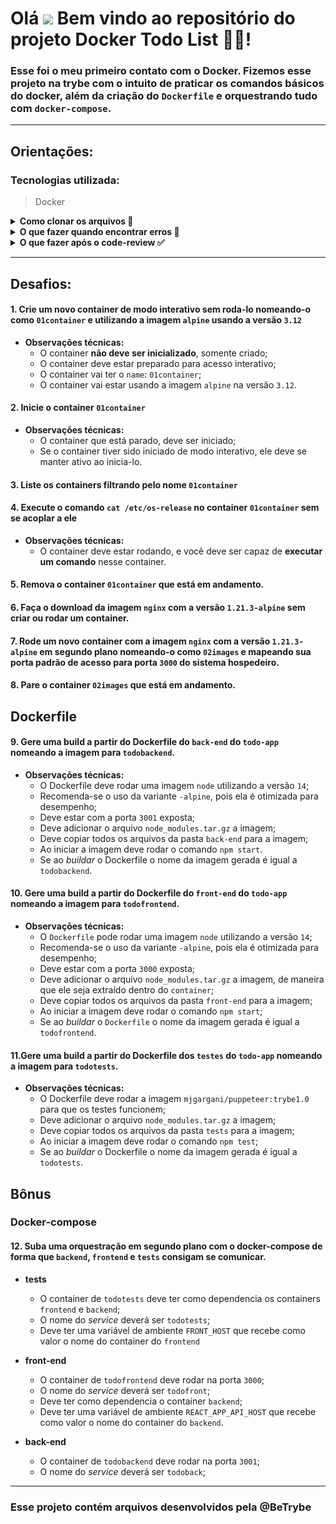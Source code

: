 # Olá <img src="https://raw.githubusercontent.com/kaueMarques/kaueMarques/master/hi.gif" width="30px"> Bem vindo ao repositório do projeto **Docker Todo List** 🐳📝!

### Esse foi o meu primeiro contato com o Docker. Fizemos esse projeto na trybe com o intuito de praticar os comandos básicos do docker, além da criação do `Dockerfile` e orquestrando tudo com `docker-compose`.

---

## **Orientações:**

### **Tecnologias utilizada:**

> Docker
> 

<details>
  <summary><strong>Como clonar os arquivos 📝</strong></summary>
  
<h3>
  Para que essa aplicação funcione na sua máquina, será necessário seguir os seguintes passos:
  
  <strong>Obs: Será necessário ter o DOCKER instalado na sua máquina. Neste <a href="https://blog.betrybe.com/tecnologia/docker/" target="_blank">link</a>, você verá um pouco sobre o que é, como funciona e como instalar o docker!</strong>

  * 1 - Abra o CMD/terminal de comando do seu sistema através da pesquisa e faça os seguintes passo:
  
    - Se você utiliza `linux` ou `mac` em português, digite `cd Área\ de\ Trabalho` e em seguida `mkdir project-todo-list` para que seja criada a pasta onde você fará o clone do projeto. Essa pasta será criada na tela inicial;
    - Caso utilize o `windows` ou o linux e mac em inglês, digite `cd desktop` e em seguida `mkdir project-todo-list` para que seja criada a pasta onde você fará o clone do projeto. Essa pasta assim como da outra forma, será criada na tela inicial;
  
  * 2 - Em seguida utilize o comando `cd project-todo-list` para entrar na pasta criada
  
  * 3 - Dentro da pasta, no terminal, utilize o comando `git clone git@github.com:PedrHenrick/Project-Todo-List.git` para clonar a pasta do repositório
  
  * 4 - Logo depois entre na pasta clonada utilizando o comando `cd Project-Todo-List`

  * 5 - Rode toda a aplicação utilizando o comando `docker-compose up -d`

  E pronto! Se tudo ocorreu bem, já temos nossa aplicação na sua máquina rodando neste [link](http://localhost:3000/). Agora você já pode fechar o terminal e abrir a pasta que está na área de trabalho, em seguida a pasta com o nome do projeto, lá você verá algumas pastas, uma com toda a aplicação que iremos dockerizar e outra com comandos do docker que realizam as atividades que foram pedidas na aba de <a href="#desafios">desafios</a>.
  </h3>
  <br />
</details>

<details>
  <summary><strong>O que fazer quando encontrar erros 🚫</strong></summary>
  <h3>
    Caso encontre algum erro referente a sintaxe ou funcionamento do mesmo, abra uma `Issue`
  </h3>
  
  * <h3>1 - Para iniciarmos, clique em <strong>issues</strong> como na foto abaixo:</h3>
  
    <img src="./images/issue.png" alt="issue"/>
  
  * <h3>2 - Após isso, clique em <strong>new issue:</strong></h3>
  
    <img width="700px" src="./images/new_issue.png" alt="new_issue"/>
  
  * <h3>3 - Agora adicione um título sobre problema encontrado, adicione uma descrição mostrando como ocorreu o erro e por fim clique no botão <strong>submit new issue</strong>:</h3>
  
    <img width="700px" src="./images/issue_form.png" alt="issue_form"/>
  
  * <h3>E pronto, o problema já foi documentado e será resolvido o mais rápido possível.</h3>
  
    <img width="700px" src="./images/issue_post.png" alt="issue_post"/>
  
  <h3>Temos também a opção de utilizar o <a href="#form">formulário de feedback</a> encontrado no fim desse arquivo!!</h3>
  <br />
</details>
<details>
  <summary><strong>O que fazer após o code-review ✅</strong></summary>
  <h3>
    Após o seu review sobre tudo o que foi abordado, deixo como sugestão responder este <span id="form"><a href="https://forms.gle/ZJjEZNEAuc9QUauY9" target="_blank">formulário de feedback</a></span>, desenvolvido por mim para auxiliar na melhoria desse e de outros projetos.
  </h3>
  <h3>
    Aguardo sua resposta, obrigado!
  </h3>
</details>

---

## <span id="desafios">**Desafios:**</span>

#### 1. Crie um novo container de modo interativo sem roda-lo nomeando-o como `01container` e utilizando a imagem `alpine` usando a versão `3.12`

  - **Observações técnicas:** 
    - O container **não deve ser inicializado**, somente criado;
    - O container deve estar preparado para acesso interativo;
    - O container vai ter o `name`: `01container`;
    - O container vai estar usando a imagem `alpine` na versão `3.12`.

#### 2. Inicie o container `01container`

  - **Observações técnicas:** 
    - O container que está parado, deve ser iniciado;
    - Se o container tiver sido iniciado de modo interativo, ele deve se manter ativo ao inicia-lo.

#### 3. Liste os containers filtrando pelo nome `01container`

#### 4. Execute o comando `cat /etc/os-release` no container `01container` sem se acoplar a ele

  - **Observações técnicas:**
    - O container deve estar rodando, e você deve ser capaz de **executar um comando** nesse container.

#### 5. Remova o container `01container` que está em andamento.

#### 6. Faça o download da imagem `nginx` com a versão `1.21.3-alpine` sem criar ou rodar um container.

#### 7. Rode um novo container com a imagem  `nginx` com a versão `1.21.3-alpine` em segundo plano nomeando-o como `02images` e mapeando sua porta padrão de acesso para porta `3000` do sistema hospedeiro.

#### 8. Pare o container `02images` que está em andamento.

## Dockerfile

#### 9. Gere uma build a partir do Dockerfile do `back-end` do `todo-app` nomeando a imagem para `todobackend`.
  
  - **Observações técnicas:**
    - O Dockerfile deve rodar uma imagem `node` utilizando a versão `14`;
    - Recomenda-se o uso da variante `-alpine`, pois ela é otimizada para desempenho;
    - Deve estar com a porta `3001` exposta;
    - Deve adicionar o arquivo `node_modules.tar.gz` a imagem;
    - Deve copiar todos os arquivos da pasta `back-end` para a imagem;
    - Ao iniciar a imagem deve rodar o comando `npm start`.
    - Se ao *buildar* o Dockerfile o nome da imagem gerada é igual a `todobackend`.

#### 10. Gere uma build a partir do Dockerfile do `front-end` do `todo-app` nomeando a imagem para `todofrontend`.
 
  - **Observações técnicas:**
    - O `Dockerfile` pode rodar uma imagem `node` utilizando a versão `14`;
    - Recomenda-se o uso da variante `-alpine`, pois ela é otimizada para desempenho;
    - Deve estar com a porta `3000` exposta;
    - Deve adicionar o arquivo `node_modules.tar.gz` a imagem, de maneira que ele seja extraído dentro do `container`;
    - Deve copiar todos os arquivos da pasta `front-end` para a imagem;
    - Ao iniciar a imagem deve rodar o comando `npm start`;
    - Se ao *buildar* o `Dockerfile` o nome da imagem gerada é igual a `todofrontend`.

#### 11.Gere uma build a partir do Dockerfile dos `testes` do `todo-app` nomeando a imagem para `todotests`.

  - **Observações técnicas:** 
    - O Dockerfile deve rodar a imagem `mjgargani/puppeteer:trybe1.0` para que os testes funcionem;
    - Deve adicionar o arquivo `node_modules.tar.gz` a imagem;
    - Deve copiar todos os arquivos da pasta `tests` para a imagem;
    - Ao iniciar a imagem deve rodar o comando `npm test`;
    - Se ao *buildar* o Dockerfile o nome da imagem gerada é igual a `todotests`.

## Bônus

### Docker-compose

#### 12. Suba uma orquestração em segundo plano com o docker-compose de forma que `backend`, `frontend` e `tests` consigam se comunicar.

  - **tests**
    - O container de `todotests` deve ter como dependencia os containers `frontend` e `backend`;
    - O nome do _service_ deverá ser `todotests`;
    - Deve ter uma variável de ambiente `FRONT_HOST` que recebe como valor o nome do container do `frontend`

  - **front-end**
    - O container de `todofrontend` deve rodar na porta `3000`;
    - O nome do _service_ deverá ser `todofront`;
    - Deve ter como dependencia o container `backend`;
    - Deve ter uma variável de ambiente `REACT_APP_API_HOST` que recebe como valor o nome do container do `backend`.

  - **back-end**
    - O container de `todobackend` deve rodar na porta `3001`;
    - O nome do _service_ deverá ser `todoback`;
---

### Esse projeto contém arquivos desenvolvidos pela @BeTrybe
